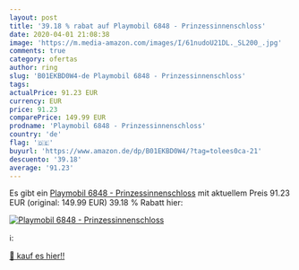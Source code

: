 ```yaml
---
layout: post
title: '39.18 % rabat auf Playmobil 6848 - Prinzessinnenschloss'
date: 2020-04-01 21:08:38
image: 'https://m.media-amazon.com/images/I/61nudoU21DL._SL200_.jpg'
comments: true
category: ofertas
author: ring
slug: 'B01EKBD0W4-de Playmobil 6848 - Prinzessinnenschloss'
tags: 
actualPrice: 91.23 EUR
currency: EUR
price: 91.23
comparePrice: 149.99 EUR
prodname: 'Playmobil 6848 - Prinzessinnenschloss'
country: 'de'
flag: '🇩🇪'
buyurl: 'https://www.amazon.de/dp/B01EKBD0W4/?tag=tolees0ca-21'
descuento: '39.18'
average: '91.23'
---
```


Es gibt ein [Playmobil 6848 - Prinzessinnenschloss](https://www.amazon.de/dp/B01EKBD0W4/?tag=tolees0ca-21) mit aktuellem Preis 91.23 EUR (original: 149.99 EUR) 39.18 % Rabatt hier:

[![Playmobil 6848 - Prinzessinnenschloss](https://m.media-amazon.com/images/I/61nudoU21DL._SL200_.jpg)](https://www.amazon.de/dp/B01EKBD0W4/?tag=tolees0ca-21)

ℹ️:


[🛒 kauf es hier!!](https://www.amazon.de/dp/B01EKBD0W4/?tag=tolees0ca-21)
